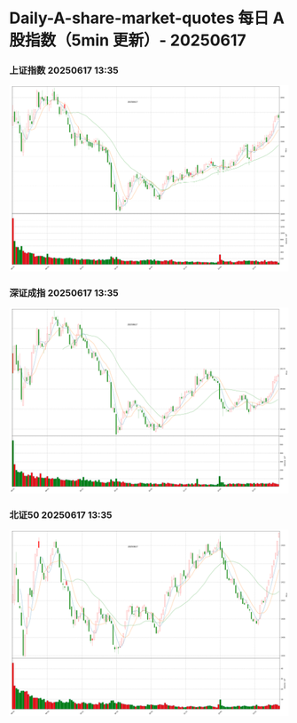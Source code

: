
# Daily-A-share-market-quotes 每日 A 股指数（5min 更新）- 20250617

### 上证指数 20250617 13:35
![](./fig/2025/6/20250617-sh000001.png)

### 深证成指 20250617 13:35
![](./fig/2025/6/20250617-sz399001.png)

### 北证50 20250617 13:35
![](./fig/2025/6/20250617-bj899050.png)
